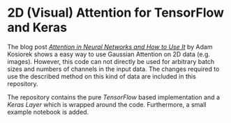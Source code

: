# 2D (Visual) Attention for TensorFlow and Keras

The blog post [*Attention in Neural Networks and How to Use It*](http://akosiorek.github.io/ml/2017/10/14/visual-attention.html#mjx-eqn-att) by Adam Kosiorek shows a easy way to use Gaussian Attention on 2D data (e.g. images). However, this code can not directly be used for arbitrary batch sizes and numbers of channels in the input data. The changes required to use the described method on this kind of data are included in this repository.

The repository contains the pure *TensorFlow* based implementation and a *Keras* *Layer* which is wrapped around the code. Furthermore, a small example notebook is added. 